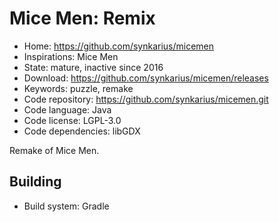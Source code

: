 # Mice Men: Remix

- Home: https://github.com/synkarius/micemen
- Inspirations: Mice Men
- State: mature, inactive since 2016
- Download: https://github.com/synkarius/micemen/releases
- Keywords: puzzle, remake
- Code repository: https://github.com/synkarius/micemen.git
- Code language: Java
- Code license: LGPL-3.0
- Code dependencies: libGDX

Remake of Mice Men.

## Building

- Build system: Gradle
